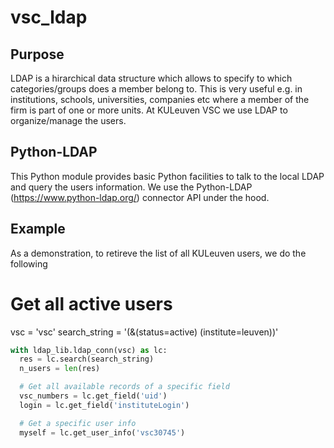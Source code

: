 # vsc_ldap

## Purpose
LDAP is a hirarchical data structure which allows to specify to which categories/groups does a member belong to. This is very useful e.g. in institutions, schools, universities, companies etc where a member of the firm is part of one or more units. At KULeuven VSC we use LDAP to organize/manage the users. 

## Python-LDAP
This Python module provides basic Python facilities to talk to the local LDAP and query the users information. We use the Python-LDAP (https://www.python-ldap.org/) connector API under the hood.

## Example
As a demonstration, to retireve the list of all KULeuven users, we do the following

  # Get all active users
  vsc = 'vsc'
  search_string = '(&(status=active) (institute=leuven))'
  
```python
with ldap_lib.ldap_conn(vsc) as lc:
  res = lc.search(search_string)
  n_users = len(res)

  # Get all available records of a specific field
  vsc_numbers = lc.get_field('uid')
  login = lc.get_field('instituteLogin')

  # Get a specific user info
  myself = lc.get_user_info('vsc30745')
```
